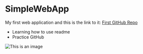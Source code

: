 # SimpleWebApp
My first web application and this is the link to it: [First GitHub Repo](https://github.com/SixtoCodeBass/SimpleWebApp)

* Learning how to use readme
* Practice GitHub


![This is an image](https://memegenerator.net/img/instances/57075142.jpg)
